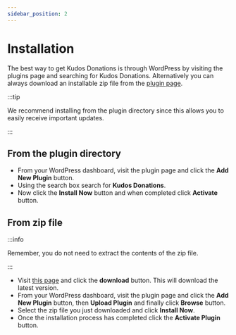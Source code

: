 ```yaml
---
sidebar_position: 2
---
```


# Installation

The best way to get Kudos Donations is through WordPress by visiting the plugins page and searching for Kudos Donations. Alternatively you can always download an installable zip file from the [plugin page](https://wordpress.org/plugins/kudos-donations/).

:::tip

We recommend installing from the plugin directory since this allows you to easily receive important updates.

:::

## From the plugin directory
- From your WordPress dashboard, visit the plugin page and click the **Add New Plugin** button.
- Using the search box search for **Kudos Donations**.
- Now click the **Install Now** button and when completed click **Activate** button.

## From zip file

:::info

Remember, you do not need to extract the contents of the zip file.

:::

- Visit [this page](https://wordpress.org/plugins/kudos-donations/) and click the **download** button. This will download the latest version.
- From your WordPress dashboard, visit the plugin page and click the **Add New Plugin** button, then **Upload Plugin** and finally click **Browse** button.
- Select the zip file you just downloaded and click **Install Now**.
- Once the installation process has completed click the **Activate Plugin** button.